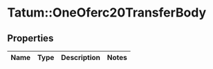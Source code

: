 # Tatum::OneOferc20TransferBody

## Properties
Name | Type | Description | Notes
------------ | ------------- | ------------- | -------------

